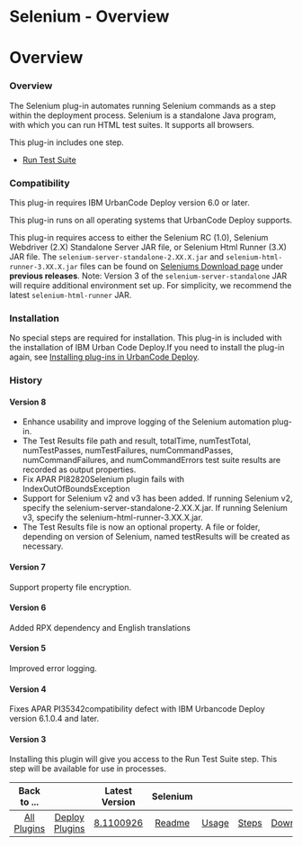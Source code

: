 
Selenium - Overview
===================

# Overview


### Overview




The Selenium plug-in automates running Selenium commands as a step within the deployment process. Selenium is a standalone Java program, with which you can run HTML test suites. It supports all browsers.

This plug-in includes one step.

* [Run Test Suite](#run_test_suite)

### Compatibility


This plug-in requires IBM UrbanCode Deploy version 6.0 or later.

This plug-in runs on all operating systems that UrbanCode Deploy supports.

This plug-in requires access to either the Selenium RC (1.0), Selenium Webdriver (2.X) Standalone Server JAR file, or Selenium Html Runner (3.X) JAR file. The `selenium-server-standalone-2.XX.X.jar` and `selenium-html-runner-3.XX.X.jar` files can be found on [Seleniums Download page](http://www.seleniumhq.org/download/) under **previous releases**. Note: Version 3 of the `selenium-server-standalone` JAR will require additional environment set up. For simplicity, we recommend the latest `selenium-html-runner` JAR.


### Installation


No special steps are required for installation. This plug-in is included with the installation of IBM Urban Code Deploy.If you need to install the plug-in again, see [Installing plug-ins in UrbanCode Deploy](https://community.ibm.com/community/user/wasdevops/blogs/laurel-dickson-bull1/2022/06/13/install-plugins "Installing plug-ins in UrbanCode Deploy").


### History

#### Version 8

* Enhance usability and improve logging of the Selenium automation plug-in.
* The Test Results file path and result, totalTime, numTestTotal, numTestPasses, numTestFailures, numCommandPasses, numCommandFailures, and numCommandErrors test suite results are recorded as output properties.
* Fix APAR PI82820Selenium plugin fails with IndexOutOfBoundsException
* Support for Selenium v2 and v3 has been added. If running Selenium v2, specify the selenium-server-standalone-2.XX.X.jar. If running Selenium v3, specify the selenium-html-runner-3.XX.X.jar.
* The Test Results file is now an optional property. A file or folder, depending on version of Selenium, named testResults will be created as necessary.

#### Version 7

Support property file encryption.

#### Version 6

Added RPX dependency and English translations

#### Version 5

Improved error logging.

#### Version 4

Fixes APAR PI35342compatibility defect with IBM Urbancode Deploy version 6.1.0.4 and later.

#### Version 3

Installing this plugin will give you access to the Run Test Suite step. This step will be available for use in processes.


|Back to ...||Latest Version|Selenium ||||
| :---: | :---: | :---: | :---: | :---: | :---: | :---: |
|[All Plugins](../../index.md)|[Deploy Plugins](../README.md)|[8.1100926](https://raw.githubusercontent.com/UrbanCode/IBM-UCD-PLUGINS/main/files/Selenium/Selenium-8.1100926.zip)|[Readme](README.md)|[Usage](usage.md)|[Steps](steps.md)|[Downloads](downloads.md)|
